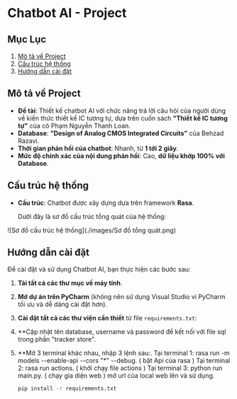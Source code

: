 
# Chatbot AI - Project

## Mục Lục
1. [Mô tả về Project](#mô-tả-về-project)
2. [Cấu trúc hệ thống](#cấu-trúc-hệ-thống)
3. [Hướng dẫn cài đặt](#hướng-dẫn-cài-đặt)

## Mô tả về Project

- **Đề tài**: Thiết kế chatbot AI với chức năng trả lời câu hỏi của người dùng về kiến thức thiết kế IC tương tự, dựa trên cuốn sách **"Thiết kế IC tương tự"** của cô Phạm Nguyễn Thanh Loan.
- **Database**: **"Design of Analog CMOS Integrated Circuits”** của Behzad Razavi.
- **Thời gian phản hồi của chatbot**: Nhanh, từ **1 tới 2 giây**.
- **Mức độ chính xác của nội dung phản hồi**: Cao, **dữ liệu khớp 100% với Database**.

## Cấu trúc hệ thống

- **Cấu trúc**: Chatbot được xây dựng dựa trên framework **Rasa**.

  Dưới đây là sơ đồ cấu trúc tổng quát của hệ thống:

 ![Sơ đồ cấu trúc hệ thống](./images/Sơ đồ tổng quát.png)

## Hướng dẫn cài đặt

Để cài đặt và sử dụng Chatbot AI, bạn thực hiện các bước sau:

1. **Tải tất cả các thư mục về máy tính**.
   
2. **Mở dự án trên PyCharm** (không nên sử dụng Visual Studio vì PyCharm tối ưu và dễ dàng cài đặt hơn).

3. **Cài đặt tất cả các thư viện cần thiết** từ file `requirements.txt`:

4. **Cập nhật tên database, username và password để kết nối với file sql trong phần "tracker store".

5. **Mở 3 terminal khác nhau, nhập 3 lệnh sau:.
Tại terminal 1: rasa run -m models --enable-api --cors "*" --debug. ( bật Api của rasa ) 
Tại terminal 2: rasa run actions. ( khởi chạy file actions )
Tại terminal 3: python run main.py. ( chạy gia diện web ) 
mở url của local web lên và sử dụng.
   ```bash
   pip install -r requirements.txt
